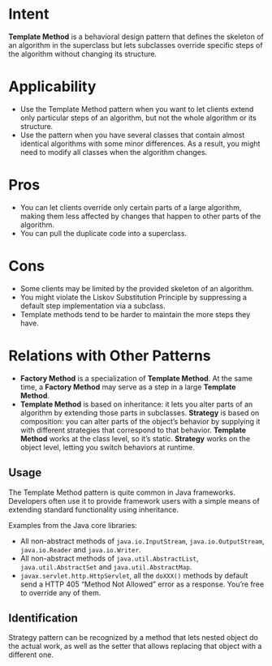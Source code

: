 # Intent
**Template Method** is a behavioral design pattern that defines the skeleton of an algorithm in the superclass but lets subclasses override specific steps of the algorithm without changing its structure.

# Applicability
* Use the Template Method pattern when you want to let clients extend only particular steps of an algorithm, but not the whole algorithm or its structure.
* Use the pattern when you have several classes that contain almost identical algorithms with some minor differences. As a result, you might need to modify all classes when the algorithm changes.

# Pros
* You can let clients override only certain parts of a large algorithm, making them less affected by changes that happen to other parts of the algorithm.
* You can pull the duplicate code into a superclass.

# Cons
* Some clients may be limited by the provided skeleton of an algorithm.
* You might violate the Liskov Substitution Principle by suppressing a default step implementation via a subclass.
* Template methods tend to be harder to maintain the more steps they have.

# Relations with Other Patterns
* **Factory Method** is a specialization of **Template Method**. At the same time, a **Factory Method** may serve as a step in a large **Template Method**.
* **Template Method** is based on inheritance: it lets you alter parts of an algorithm by extending those parts in subclasses. **Strategy** is based on composition: you can alter parts of the object’s behavior by supplying it with different strategies that correspond to that behavior. **Template Method** works at the class level, so it’s static. **Strategy** works on the object level, letting you switch behaviors at runtime.

## Usage
The Template Method pattern is quite common in Java frameworks. Developers often use it to provide framework users with a simple means of extending standard functionality using inheritance.

Examples from the Java core libraries:
* All non-abstract methods of `java.io.InputStream`, `java.io.OutputStream`, `java.io.Reader` and `java.io.Writer`.
* All non-abstract methods of `java.util.AbstractList`, `java.util.AbstractSet` and `java.util.AbstractMap`.
* `javax.servlet.http.HttpServlet`, all the `doXXX()` methods by default send a HTTP 405 “Method Not Allowed” error as a response. You’re free to override any of them.

## Identification
Strategy pattern can be recognized by a method that lets nested object do the actual work, as well as the setter that allows replacing that object with a different one.
